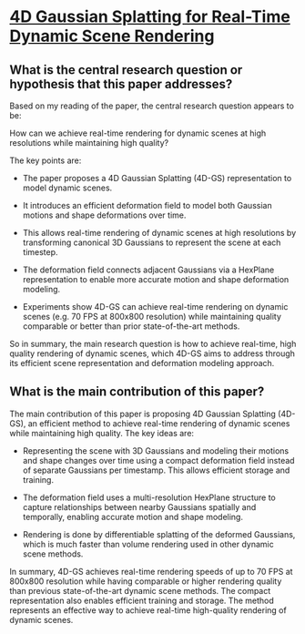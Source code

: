 # [4D Gaussian Splatting for Real-Time Dynamic Scene Rendering](https://arxiv.org/abs/2310.08528)

## What is the central research question or hypothesis that this paper addresses?

 Based on my reading of the paper, the central research question appears to be: 

How can we achieve real-time rendering for dynamic scenes at high resolutions while maintaining high quality?

The key points are:

- The paper proposes a 4D Gaussian Splatting (4D-GS) representation to model dynamic scenes. 

- It introduces an efficient deformation field to model both Gaussian motions and shape deformations over time.

- This allows real-time rendering of dynamic scenes at high resolutions by transforming canonical 3D Gaussians to represent the scene at each timestep.

- The deformation field connects adjacent Gaussians via a HexPlane representation to enable more accurate motion and shape deformation modeling.

- Experiments show 4D-GS can achieve real-time rendering on dynamic scenes (e.g. 70 FPS at 800x800 resolution) while maintaining quality comparable or better than prior state-of-the-art methods.

So in summary, the main research question is how to achieve real-time, high quality rendering of dynamic scenes, which 4D-GS aims to address through its efficient scene representation and deformation modeling approach.


## What is the main contribution of this paper?

 The main contribution of this paper is proposing 4D Gaussian Splatting (4D-GS), an efficient method to achieve real-time rendering of dynamic scenes while maintaining high quality. The key ideas are:

- Representing the scene with 3D Gaussians and modeling their motions and shape changes over time using a compact deformation field instead of separate Gaussians per timestamp. This allows efficient storage and training. 

- The deformation field uses a multi-resolution HexPlane structure to capture relationships between nearby Gaussians spatially and temporally, enabling accurate motion and shape modeling. 

- Rendering is done by differentiable splatting of the deformed Gaussians, which is much faster than volume rendering used in other dynamic scene methods.

In summary, 4D-GS achieves real-time rendering speeds of up to 70 FPS at 800x800 resolution while having comparable or higher rendering quality than previous state-of-the-art dynamic scene methods. The compact representation also enables efficient training and storage. The method represents an effective way to achieve real-time high-quality rendering of dynamic scenes.
